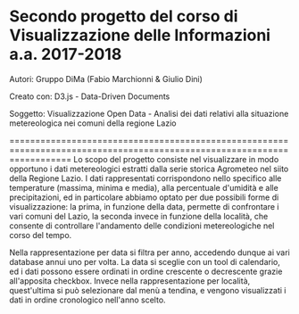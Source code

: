 Secondo progetto del corso di Visualizzazione delle Informazioni a.a. 2017-2018
========================================================================================================================
Autori: Gruppo DiMa (Fabio Marchionni & Giulio Dini)

Creato con: D3.js - Data-Driven Documents

Soggetto: Visualizzazione Open Data - Analisi dei dati relativi alla situazione metereologica nei comuni della regione Lazio

========================================================================================================================
Lo scopo del progetto consiste nel visualizzare in modo opportuno i dati metereologici estratti dalla serie storica Agrometeo nel siito della Regione Lazio.
I dati rappresentati corrispondono nello specifico alle temperature (massima, minima e media), alla percentuale d'umidità e alle precipitazioni, ed in particolare abbiamo optato per due possibili forme di visualizzazione:
la prima, in funzione della data, permette di confrontare i vari comuni del Lazio, la seconda invece in funzione della località, che consente di controllare l'andamento delle condizioni metereologiche nel corso del tempo.

Nella rappresentazione per data si filtra per anno, accedendo dunque ai vari database annui uno per volta. La data si sceglie con un tool di calendario, ed i dati possono essere ordinati in ordine crescente o decrescente grazie all'apposita checkbox.
Invece nella rappresentazione per località, quest'ultima si può selezionare dal menù a tendina, e vengono visualizzati i dati in ordine cronologico nell'anno scelto.
